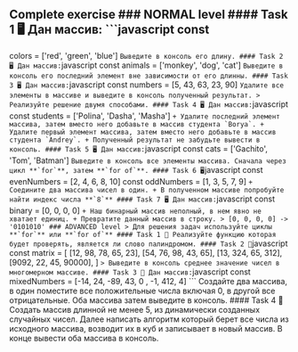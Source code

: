 ## Complete exercise ### NORMAL level #### Task 1 🖥 Дан массив: ```javascript const
colors = ['red', 'green', 'blue'] ``` Выведите в консоль его длину. #### Task 2 🖥 Дан массив:
```javascript const animals = ['monkey', 'dog', 'cat'] ``` Выведите в консоль его последний
элемент вне зависимости от его длинны. #### Task 3 🖥 Дан массив: ```javascript const
numbers = [5, 43, 63, 23, 90] ``` Удалите все элементы в массиве и выведите в консоль
полученный результат. > Реализуйте решение двумя способами. #### Task 4 🖥 Дан
массив: ```javascript const students = ['Polina', 'Dasha', 'Masha'] ``` + Удалите последний
элемент массива, затем вместо него добавьте в массив студента `Borya`. + Удалите
первый элемент массива, затем вместо него добавьте в массив студента `Andrey`. +
Полученный результат не забудьте вывести в консоль. #### Task 5 🖥 Дан массив:
```javascript const cats = ['Gachito', 'Tom', 'Batman'] ``` Выведите в консоль все элементы
массива. Сначала через цикл **`for`**, затем **`for of`**. #### Task 6 🖥 ```javascript const
evenNumbers = [2, 4, 6, 8, 10] const oddNumbers = [1, 3, 5, 7, 9] ``` + Соедините два массива
чисел в один. + В полученном массиве попробуйте найти индекс числа **`8`** #### Task 7
🖥 Дан массив: ```javascript const binary = [0, 0, 0, 0] ``` + Наш бинарный массив неполный,
в нем явно не хватает единиц. + Превратите данный массив в строку. > [0, 0, 0, 0] ->
'0101010' ### ADVANCED level > Для решения задач используйте циклы **`for`** или **`for
of`** #### Task 1 󰞹 Реализуйте функцию которая будет проверять, является ли слово
палиндромом. #### Task 2 󰞹 ```javascript const matrix = [ [12, 98, 78, 65, 23], [54, 76, 98, 43,
65], [13, 324, 65, 312], [9092, 22, 45, 90000], ] ``` > Выведите в консоль среднее значение
чисел в многомерном массиве. #### Task 3 󰞹 Дан массив: ```javascript const
mixedNumbers = [-14, 24, -89, 43, 0 , -1, 412, 4] ``` Создайте два массива, в один поместите
все положительные числа включая 0, в другой все отрицательные. Оба массива затем
выведите в консоль. #### Task 4 󰞹 Создать массив длинной не менее 5, из динамически
созданных случайных чисел. Далее написать алгоритм который берет все числа из
исходного массива, возводит их в куб и записывает в новый массив. В конце вывести оба
массива в консоль.